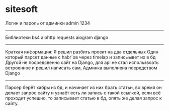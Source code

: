 # sitesoft
Логин и пароль от админки
admin 1234
________
Библиотеки
bs4
aiohttp
requests
aiogram
django
___________
Краткая информация:
Я решил разбить проект на два отдельных
Один который парсет данные с habr`ов через timelap и записыывет их в бд
Другой не посредсвенно сайт на Django, для api не стал использвоать встроенное и решил написать сам, Админка выполнена посредством Django

----------
Парсер берёт хабры из бд, и начинает из них брать статьи, во время он делает запрос сайту и узнаёт есть ли запись с такой ссылкой, если всё проходит успешно, то записывает статью в бд, опять же делая запрос к сайту. 
